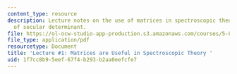 ```yaml
---
content_type: resource
description: Lecture notes on the use of matrices in spectroscopic theory and derivation
  of secular determinant.
file: https://ol-ocw-studio-app-production.s3.amazonaws.com/courses/5-80-small-molecule-spectroscopy-and-dynamics-fall-2008/1f7cc8b95eef67f4b293b2aa0eefcfe7_01_090308_580.pdf
file_type: application/pdf
resourcetype: Document
title: 'Lecture #1: Matrices are Useful in Spectroscopic Theory '
uid: 1f7cc8b9-5eef-67f4-b293-b2aa0eefcfe7
---
```

